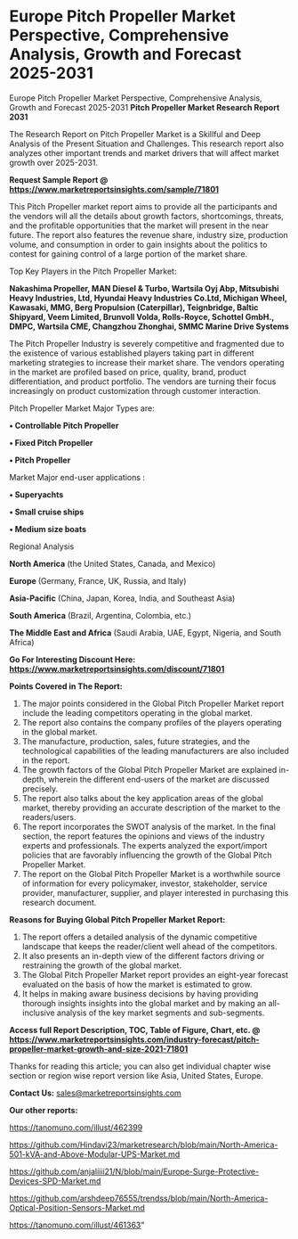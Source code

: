 # Europe Pitch Propeller Market Perspective, Comprehensive Analysis, Growth and Forecast 2025-2031
Europe Pitch Propeller Market Perspective, Comprehensive Analysis, Growth and Forecast 2025-2031
<strong>Pitch Propeller Market Research Report 2031</strong>

The Research Report on Pitch Propeller Market is a Skillful and Deep Analysis of the Present Situation and Challenges. This research report also analyzes other important trends and market drivers that will affect market growth over 2025-2031.

<strong>Request Sample Report @ <a href=https://www.marketreportsinsights.com/sample/71801>https://www.marketreportsinsights.com/sample/71801</a></strong>

This Pitch Propeller market report aims to provide all the participants and the vendors will all the details about growth factors, shortcomings, threats, and the profitable opportunities that the market will present in the near future. The report also features the revenue share, industry size, production volume, and consumption in order to gain insights about the politics to contest for gaining control of a large portion of the market share.

Top Key Players in the Pitch Propeller Market:

<strong>Nakashima Propeller, MAN Diesel & Turbo, Wartsila Oyj Abp, Mitsubishi Heavy Industries, Ltd, Hyundai Heavy Industries Co.Ltd, Michigan Wheel, Kawasaki, MMG, Berg Propulsion (Caterpillar), Teignbridge, Baltic Shipyard, Veem Limited, Brunvoll Volda, Rolls-Royce, Schottel GmbH., DMPC, Wartsila CME, Changzhou Zhonghai, SMMC Marine Drive Systems</strong>

The Pitch Propeller Industry is severely competitive and fragmented due to the existence of various established players taking part in different marketing strategies to increase their market share. The vendors operating in the market are profiled based on price, quality, brand, product differentiation, and product portfolio. The vendors are turning their focus increasingly on product customization through customer interaction.

Pitch Propeller Market Major Types are:

<strong>• Controllable Pitch Propeller

• Fixed Pitch Propeller

• Pitch Propeller</strong>

Market Major end-user applications :

<strong>• Superyachts

• Small cruise ships

• Medium size boats</strong>

Regional Analysis

</u><strong><b>North America</b></strong> (the United States, Canada, and Mexico)

<strong><b>Europe </b></strong>(Germany, France, UK, Russia, and Italy)

<strong><b>Asia-Pacific</b></strong> (China, Japan, Korea, India, and Southeast Asia)

<strong><b>South America</b></strong> (Brazil, Argentina, Colombia, etc.)

<strong><b>The Middle East and Africa</b></strong> (Saudi Arabia, UAE, Egypt, Nigeria, and South Africa)

<strong>Go For Interesting Discount Here: <a href=https://www.marketreportsinsights.com/discount/71801>https://www.marketreportsinsights.com/discount/71801</a></strong>

<strong>Points Covered in The Report:</strong>
<ol>
  <li>The major points considered in the Global Pitch Propeller Market report include the leading competitors operating in the global market.</li>
  <li>The report also contains the company profiles of the players operating in the global market.</li>
  <li>The manufacture, production, sales, future strategies, and the technological capabilities of the leading manufacturers are also included in the report.</li>
  <li>The growth factors of the Global Pitch Propeller Market are explained in-depth, wherein the different end-users of the market are discussed precisely.</li>
  <li>The report also talks about the key application areas of the global market, thereby providing an accurate description of the market to the readers/users.</li>
  <li>The report incorporates the SWOT analysis of the market. In the final section, the report features the opinions and views of the industry experts and professionals. The experts analyzed the export/import policies that are favorably influencing the growth of the Global Pitch Propeller Market.</li>
  <li>The report on the Global Pitch Propeller Market is a worthwhile source of information for every policymaker, investor, stakeholder, service provider, manufacturer, supplier, and player interested in purchasing this research document.</li>
</ol>
<strong>Reasons for Buying Global Pitch Propeller Market Report:</strong>

<ol>
  <li>The report offers a detailed analysis of the dynamic competitive landscape that keeps the reader/client well ahead of the competitors.</li>
  <li>It also presents an in-depth view of the different factors driving or restraining the growth of the global market.</li>
  <li>The Global Pitch Propeller Market report provides an eight-year forecast evaluated on the basis of how the market is estimated to grow.</li>
  <li>It helps in making aware business decisions by having providing thorough insights insights into the global market and by making an all-inclusive analysis of the key market segments and sub-segments.</li>
</ol>
<strong>Access full Report Description, TOC, Table of Figure, Chart, etc. @ <a href=https://www.marketreportsinsights.com/industry-forecast/pitch-propeller-market-growth-and-size-2021-71801>https://www.marketreportsinsights.com/industry-forecast/pitch-propeller-market-growth-and-size-2021-71801</a></strong>


Thanks for reading this article; you can also get individual chapter wise section or region wise report version like Asia, United States, Europe.

<strong>Contact Us:</strong>
sales@marketreportsinsights.com

<strong>Our other reports:</strong>

<a href=https://tanomuno.com/illust/462399>https://tanomuno.com/illust/462399</a>

<a href=https://github.com/Hindavi23/marketresearch/blob/main/North-America-501-kVA-and-Above-Modular-UPS-Market.md>https://github.com/Hindavi23/marketresearch/blob/main/North-America-501-kVA-and-Above-Modular-UPS-Market.md</a>

<a href=https://github.com/anjaliiii21/N/blob/main/Europe-Surge-Protective-Devices-SPD-Market.md>https://github.com/anjaliiii21/N/blob/main/Europe-Surge-Protective-Devices-SPD-Market.md</a>

<a href=https://github.com/arshdeep76555/trendss/blob/main/North-America-Optical-Position-Sensors-Market.md>https://github.com/arshdeep76555/trendss/blob/main/North-America-Optical-Position-Sensors-Market.md</a>

<a href=https://tanomuno.com/illust/461363>https://tanomuno.com/illust/461363</a>"
